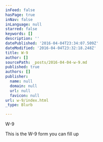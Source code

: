 ```yaml
---
inFeed: false
hasPage: true
inNav: false
inLanguage: null
starred: false
keywords: []
description: ''
datePublished: '2016-04-04T23:34:07.509Z'
dateModified: '2016-04-04T23:32:18.248Z'
title: W-9
author: []
sourcePath: _posts/2016-04-04-w-9.md
published: true
authors: []
publisher:
  name: null
  domain: null
  url: null
  favicon: null
url: w-9/index.html
_type: Blurb

---
```

W-9

This is the W-9 form you can fill up